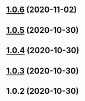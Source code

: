 ## [1.0.6](https://github.com/dabblelab/dabblelab-documentation-site/compare/v1.0.5...v1.0.6) (2020-11-02)



## [1.0.5](https://github.com/dabblelab/dabblelab-documentation-site/compare/v1.0.4...v1.0.5) (2020-10-30)



## [1.0.4](https://github.com/dabblelab/dabblelab-documentation-site/compare/v1.0.3...v1.0.4) (2020-10-30)



## [1.0.3](https://github.com/dabblelab/dabblelab-documentation-site/compare/v1.0.2...v1.0.3) (2020-10-30)



## 1.0.2 (2020-10-30)



